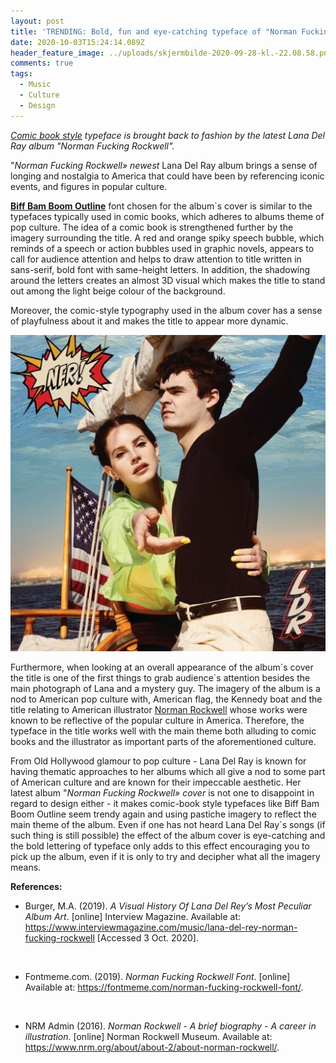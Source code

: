 ```yaml
---
layout: post
title: 'TRENDING: Bold, fun and eye-catching typeface of "Norman Fucking Rockwell" '
date: 2020-10-03T15:24:14.089Z
header_feature_image: ../uploads/skjermbilde-2020-09-28-kl.-22.08.58.png
comments: true
tags:
  - Music
  - Culture
  - Design
---
```

*[Comic book style](https://www.interviewmagazine.com/music/lana-del-rey-norman-fucking-rockwell) typeface is brought back to fashion by the latest Lana Del Ray album "Norman Fucking Rockwell".*

"*Norman Fucking Rockwell» newest* Lana Del Ray album brings a sense of longing and nostalgia to America that could have been by referencing iconic events, and figures in popular culture. 

**[Biff Bam Boom Outline](https://fontmeme.com/norman-fucking-rockwell-font/)** font chosen for the album`s cover is similar to the typefaces typically used in comic books, which adheres to albums theme of pop culture. The idea of a comic book is strengthened further by the imagery surrounding the title. A red and orange spiky speech bubble, which reminds of a speech or action bubbles used in graphic novels, appears to call for audience attention and helps to draw attention to title written in sans-serif, bold font with same-height letters. In addition, the shadowing around the letters creates an almost 3D visual which makes the title to stand out among the light beige colour of the background. 

Moreover, the comic-style typography used in the album cover has a sense of playfulness about it and makes the title to appear more dynamic.

![The cover of a new Lana Del Ray album](../uploads/120184197_896342537556287_3530094835240035398_n.jpg)

Furthermore, when looking at an overall appearance of the album\`s cover the title is one of the first things to grab audience\`s attention besides the main photograph of Lana and a mystery guy. The imagery of the album is a nod to American pop culture with, American flag, the Kennedy boat and the title relating to American illustrator [Norman Rockwell](applewebdata://97DDD0F2-F473-4719-8683-E456F267E9AB/-%20https:/www.nrm.org/about/about-2/about-norman-rockwell) whose works were known to be reflective of the popular culture in America. Therefore, the typeface in the title works well with the main theme both alluding to comic books and the illustrator as important parts of the aforementioned culture.

From Old Hollywood glamour to pop culture - Lana Del Ray is known for having thematic approaches to her albums which all give a nod to some part of American culture and are known for their impeccable aesthetic. Her latest album "*Norman Fucking Rockwell» cover* is not one to disappoint in regard to design either - it makes comic-book style typefaces like Biff Bam Boom Outline seem trendy again and using pastiche imagery to reflect the main theme of the album. Even if one has not heard Lana Del Ray`s songs (if such thing is still possible) the effect of the album cover is eye-catching and the bold lettering of typeface only adds to this effect encouraging you to pick up the album, even if it is only to try and decipher what all the imagery means.









**References:**

* Burger, M.A. (2019). *A Visual History Of Lana Del Rey’s Most Peculiar Album Art*. \[online] Interview Magazine. Available at: https://www.interviewmagazine.com/music/lana-del-rey-norman-fucking-rockwell \[Accessed 3 Oct. 2020].

‌

* Fontmeme.com. (2019). *Norman Fucking Rockwell Font*. \[online] Available at: https://fontmeme.com/norman-fucking-rockwell-font/.

‌

* NRM Admin (2016). *Norman Rockwell - A brief biography - A career in illustration*. \[online] Norman Rockwell Museum. Available at: https://www.nrm.org/about/about-2/about-norman-rockwell/.